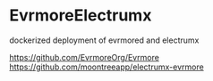 # EvrmoreElectrumx

dockerized deployment of evrmored and electrumx

https://github.com/EvrmoreOrg/Evrmore
https://github.com/moontreeapp/electrumx-evrmore 
